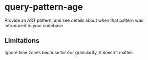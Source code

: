 # query-pattern-age
Provide an AST pattern, and see details about when that pattern was introduced to your codebase

## Limitations
Ignore time zones because for our granularity, it doesn't matter.